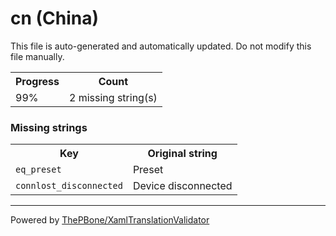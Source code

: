 # cn (China)

This file is auto-generated and automatically updated. Do not modify this file manually.

<table>
<tr><th>Progress</th><th>Count</th></tr>
<tr><td>99%</td><td>2 missing string(s)</td></tr>
</table>

### Missing strings

<table>
<tr><th>Key</th><th>Original string</th></tr>
<tr><td><code>eq_preset</code></td><td>Preset</td></tr>
<tr><td><code>connlost_disconnected</code></td><td>Device disconnected</td></tr>

</table>

__________

Powered by [ThePBone/XamlTranslationValidator](https://github.com/ThePBone/XamlTranslationValidator)